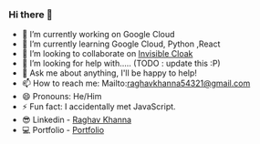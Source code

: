 ### Hi there 👋

- 🔭 I’m currently working on Google Cloud 
- 🌱 I’m currently learning Google Cloud, Python ,React
- 👯 I’m looking to collaborate on [Invisible Cloak](https://github.com/raghavkhanna30/invisible-cloak)
- 🤔 I’m looking for help with..... (TODO : update this :P)
- 💬 Ask me about anything, I'll be happy to help!
- 📫 How to reach me: Mailto:raghavkhanna54321@gmail.com
- 😄 Pronouns: He/Him
- ⚡ Fun fact: I accidentally met JavaScript.
- 😎 Linkedin - [Raghav Khanna](https://www.linkedin.com/in/erraghavkhanna/)
- 💻 Portfolio - [Portfolio](https://raghavkhanna.netlify.com)


